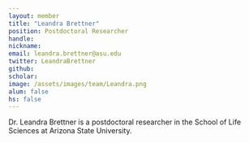 ```yaml
---
layout: member
title: "Leandra Brettner"
position: Postdoctoral Researcher
handle: 
nickname: 
email: leandra.brettner@asu.edu
twitter: LeandraBrettner
github: 
scholar: 
image: /assets/images/team/Leandra.png
alum: false
hs: false
---
```

Dr. Leandra Brettner is a postdoctoral researcher in the School of Life Sciences at Arizona State University. 
